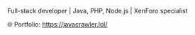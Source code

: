 Full-stack developer | Java, PHP, Node.js | XenForo specialist

🌐 Portfolio: https://javacrawler.lol/

